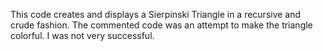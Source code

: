 This code creates and displays a Sierpinski Triangle in a recursive and crude fashion.
The commented code was an attempt to make the triangle colorful. I was not very successful.
